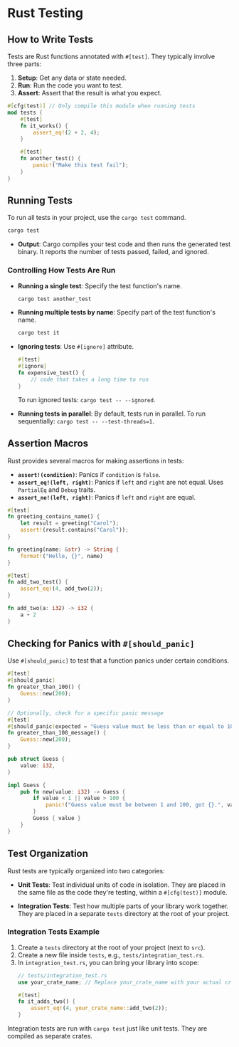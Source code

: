 # Rust Testing

## How to Write Tests

Tests are Rust functions annotated with `#[test]`. They typically involve three parts:
1.  **Setup**: Get any data or state needed.
2.  **Run**: Run the code you want to test.
3.  **Assert**: Assert that the result is what you expect.

```rust
#[cfg(test)] // Only compile this module when running tests
mod tests {
    #[test]
    fn it_works() {
        assert_eq!(2 + 2, 4);
    }

    #[test]
    fn another_test() {
        panic!("Make this test fail");
    }
}
```

## Running Tests

To run all tests in your project, use the `cargo test` command.

```bash
cargo test
```

- **Output**: Cargo compiles your test code and then runs the generated test binary. It reports the number of tests passed, failed, and ignored.

### Controlling How Tests Are Run

- **Running a single test**: Specify the test function's name.
  ```bash
  cargo test another_test
  ```

- **Running multiple tests by name**: Specify part of the test function's name.
  ```bash
  cargo test it
  ```

- **Ignoring tests**: Use `#[ignore]` attribute.
  ```rust
  #[test]
  #[ignore]
  fn expensive_test() {
      // code that takes a long time to run
  }
  ```
  To run ignored tests: `cargo test -- --ignored`.

- **Running tests in parallel**: By default, tests run in parallel. To run sequentially: `cargo test -- --test-threads=1`.

## Assertion Macros

Rust provides several macros for making assertions in tests:

- **`assert!(condition)`**: Panics if `condition` is `false`.
- **`assert_eq!(left, right)`**: Panics if `left` and `right` are not equal. Uses `PartialEq` and `Debug` traits.
- **`assert_ne!(left, right)`**: Panics if `left` and `right` are equal.

```rust
#[test]
fn greeting_contains_name() {
    let result = greeting("Carol");
    assert!(result.contains("Carol"));
}

fn greeting(name: &str) -> String {
    format!("Hello, {}", name)
}

#[test]
fn add_two_test() {
    assert_eq!(4, add_two(2));
}

fn add_two(a: i32) -> i32 {
    a + 2
}
```

## Checking for Panics with `#[should_panic]`

Use `#[should_panic]` to test that a function panics under certain conditions.

```rust
#[test]
#[should_panic]
fn greater_than_100() {
    Guess::new(200);
}

// Optionally, check for a specific panic message
#[test]
#[should_panic(expected = "Guess value must be less than or equal to 100")]
fn greater_than_100_message() {
    Guess::new(200);
}

pub struct Guess {
    value: i32,
}

impl Guess {
    pub fn new(value: i32) -> Guess {
        if value < 1 || value > 100 {
            panic!("Guess value must be between 1 and 100, got {}.", value);
        }
        Guess { value }
    }
}
```

## Test Organization

Rust tests are typically organized into two categories:

- **Unit Tests**: Test individual units of code in isolation. They are placed in the same file as the code they're testing, within a `#[cfg(test)]` module.

- **Integration Tests**: Test how multiple parts of your library work together. They are placed in a separate `tests` directory at the root of your project.

### Integration Tests Example

1.  Create a `tests` directory at the root of your project (next to `src`).
2.  Create a new file inside `tests`, e.g., `tests/integration_test.rs`.
3.  In `integration_test.rs`, you can bring your library into scope:
    ```rust
    // tests/integration_test.rs
    use your_crate_name; // Replace your_crate_name with your actual crate name

    #[test]
    fn it_adds_two() {
        assert_eq!(4, your_crate_name::add_two(2));
    }
    ```

Integration tests are run with `cargo test` just like unit tests. They are compiled as separate crates.

